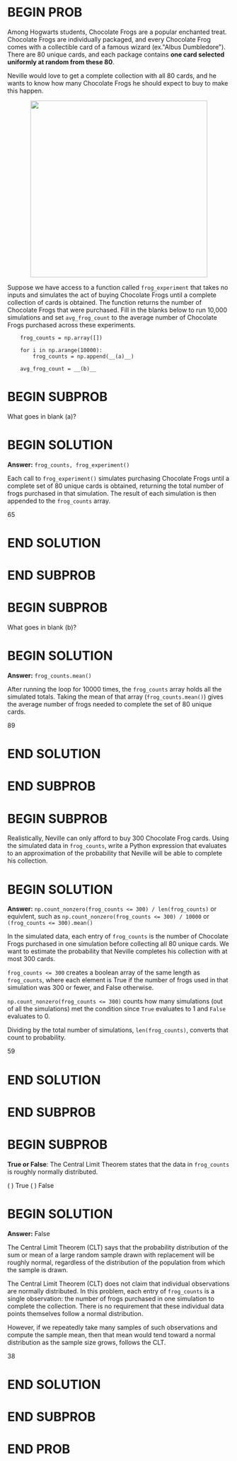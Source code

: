 # BEGIN PROB

Among Hogwarts students, Chocolate Frogs are a popular enchanted treat.
Chocolate Frogs are individually packaged, and every Chocolate Frog
comes with a collectible card of a famous wizard (ex."Albus
Dumbledore\"). There are 80 unique cards, and each package contains
**one card selected uniformly at random from these 80**.

Neville would love to get a complete collection with all 80 cards, and
he wants to know how many Chocolate Frogs he should expect to buy to
make this happen.

<center><img src='../assets/images/wi25-final/frog.jpg' width=400></center>



Suppose we have access to a function called `frog_experiment` that takes
no inputs and simulates the act of buying Chocolate Frogs until a
complete collection of cards is obtained. The function returns the
number of Chocolate Frogs that were purchased. Fill in the blanks below
to run 10,000 simulations and set `avg_frog_count` to the average number
of Chocolate Frogs purchased across these experiments.

        frog_counts = np.array([])  
        
        for i in np.arange(10000):
            frog_counts = np.append(__(a)__)
        
        avg_frog_count = __(b)__


# BEGIN SUBPROB
What goes in blank (a)?

# BEGIN SOLUTION

**Answer:** `frog_counts, frog_experiment()`

Each call to `frog_experiment()` simulates purchasing Chocolate Frogs until a complete set of 80 unique cards is obtained, returning the total number of frogs purchased in that simulation. The result of each simulation is then appended to the `frog_counts` array.

<average>65</average>

# END SOLUTION

# END SUBPROB

# BEGIN SUBPROB
What goes in blank (b)?

# BEGIN SOLUTION

**Answer:** `frog_counts.mean()`

After running the loop for 10000 times, the `frog_counts` array holds all the simulated totals. Taking the mean of that array (`frog_counts.mean()`) gives the average number of frogs needed to complete the set of 80 unique cards.

<average>89</average>

# END SOLUTION

# END SUBPROB

# BEGIN SUBPROB

Realistically, Neville can only afford to buy 300 Chocolate Frog cards.
Using the simulated data in `frog_counts`, write a Python expression
that evaluates to an approximation of the probability that Neville will
be able to complete his collection.

# BEGIN SOLUTION
**Answer:** `np.count_nonzero(frog_counts <= 300) / len(frog_counts)` or equivlent, such as `np.count_nonzero(frog_counts <= 300) / 10000` or `(frog_counts <= 300).mean()`

In the simulated data, each entry of `frog_counts` is the number of Chocolate Frogs purchased in one simulation before collecting all 80 unique cards. We want to estimate the probability that Neville completes his collection with at most 300 cards.

`frog_counts <= 300` creates a boolean array of the same length as `frog_counts`, where each element is True if the number of frogs used in that simulation was 300 or fewer, and False otherwise.

`np.count_nonzero(frog_counts <= 300)` counts how many simulations (out of all the simulations) met the condition since `True` evaluates to 1 and `False` evaluates to 0.

Dividing by the total number of simulations, `len(frog_counts)`, converts that count to probability. 

<average>59</average>

# END SOLUTION

# END SUBPROB

# BEGIN SUBPROB

**True or False**: The Central Limit Theorem states that the data in
`frog_counts` is roughly normally distributed.

( ) True 
( ) False

# BEGIN SOLUTION
**Answer:** False

The Central Limit Theorem (CLT) says that the probability distribution of the sum or mean of a large random sample drawn with replacement will be roughly normal, regardless of the distribution of the population from which the sample is drawn.

The Central Limit Theorem (CLT) does not claim that individual observations are normally distributed. In this problem, each entry of `frog_counts` is a single observation: the number of frogs purchased in one simulation to complete the collection. There is no requirement that these individual data points themselves follow a normal distribution. 

However, if we repeatedly take many samples of such observations and compute the sample mean, then that mean would tend toward a normal distribution as the sample size grows, follows the CLT.

<average>38</average>

# END SOLUTION

# END SUBPROB

# END PROB